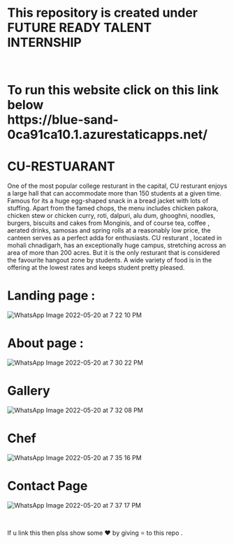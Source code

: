 # This repository is created under  FUTURE READY TALENT INTERNSHIP 
<br>
<h1>
To run this website  click on this link below <br>
https://blue-sand-0ca91ca10.1.azurestaticapps.net/
</h1>

#  CU-RESTUARANT 

One of the most popular college resturant in the capital, CU resturant enjoys a large hall that can accommodate more than 150 students at a given time. Famous for its a huge egg-shaped snack in a bread jacket with lots of stuffing. Apart from the famed chops, the menu includes chicken pakora, chicken stew or chicken curry, roti, dalpuri, alu dum, ghooghni, noodles, burgers, biscuits and cakes from Monginis, and of course tea, coffee , aerated drinks, samosas and spring rolls at a reasonably low price, the canteen serves as a perfect adda for enthusiasts. CU resturant , located in mohali chnadigarh, has an exceptionally huge campus, stretching across an area of more than 200 acres. But it is the only resturant that is considered the favourite hangout zone by students. A wide variety of food is in the offering at the lowest rates and keeps student pretty pleased.

# Landing page : 

![WhatsApp Image 2022-05-20 at 7 22 10 PM](https://user-images.githubusercontent.com/85225156/169542750-a17241ea-744f-4a22-8e56-ac37beed620b.jpeg)


# About page :

![WhatsApp Image 2022-05-20 at 7 30 22 PM](https://user-images.githubusercontent.com/85225156/169544223-4e9dc43e-275d-46e9-bf6d-6936efa3760e.jpeg)

# Gallery 

![WhatsApp Image 2022-05-20 at 7 32 08 PM](https://user-images.githubusercontent.com/85225156/169544732-8143db5d-ae9f-4023-a7d8-270f0c492c14.jpeg)


# Chef

![WhatsApp Image 2022-05-20 at 7 35 16 PM](https://user-images.githubusercontent.com/85225156/169545214-6cd2a179-3d5e-434d-8d6c-37126b335900.jpeg)


# Contact Page 

![WhatsApp Image 2022-05-20 at 7 37 17 PM](https://user-images.githubusercontent.com/85225156/169545825-328569b4-ee53-4a5f-b21a-4aa92fece6f7.jpeg)

<br>

If u link this then plss show some ❤️ by giving ⭐ to this repo . 
